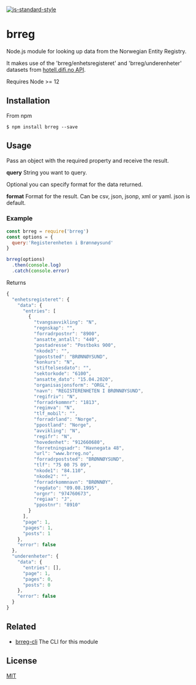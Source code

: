 [![js-standard-style](https://img.shields.io/badge/code%20style-standard-brightgreen.svg?style=flat)](https://github.com/feross/standard)

# brreg

Node.js module for looking up data from the Norwegian Entity Registry.

It makes use of the 'brreg/enhetsregisteret' and 'brreg/underenheter' datasets from [hotell.difi.no API](https://hotell.difi.no/api).

Requires Node >= 12

## Installation

From npm

```
$ npm install brreg --save
```

## Usage

Pass an object with the required property and receive the result.

**query** String you want to query.

Optional you can specify format for the data returned.

**format** Format for the result. Can be csv, json, jsonp, xml or yaml. json is default.

### Example

```JavaScript
const brreg = require('brreg')
const options = {
  query:'Registerenheten i Brønnøysund'
}

brreg(options)
  .then(console.log)
  .catch(console.error)
```

Returns

```JavaScript
{
  "enhetsregisteret": {
    "data": {
      "entries": [
        {
          "tvangsavvikling": "N",
          "regnskap": "",
          "forradrpostnr": "8900",
          "ansatte_antall": "440",
          "postadresse": "Postboks 900",
          "nkode3": "",
          "ppoststed": "BRØNNØYSUND",
          "konkurs": "N",
          "stiftelsesdato": "",
          "sektorkode": "6100",
          "ansatte_dato": "15.04.2020",
          "organisasjonsform": "ORGL",
          "navn": "REGISTERENHETEN I BRØNNØYSUND",
          "regifriv": "N",
          "forradrkommnr": "1813",
          "regimva": "N",
          "tlf_mobil": "",
          "forradrland": "Norge",
          "ppostland": "Norge",
          "avvikling": "N",
          "regifr": "N",
          "hovedenhet": "912660680",
          "forretningsadr": "Havnegata 48",
          "url": "www.brreg.no",
          "forradrpoststed": "BRØNNØYSUND",
          "tlf": "75 00 75 09",
          "nkode1": "84.110",
          "nkode2": "",
          "forradrkommnavn": "BRØNNØY",
          "regdato": "09.08.1995",
          "orgnr": "974760673",
          "regiaa": "J",
          "ppostnr": "8910"
        }
      ],
      "page": 1,
      "pages": 1,
      "posts": 1
    },
    "error": false
  },
  "underenheter": {
    "data": {
      "entries": [],
      "page": 1,
      "pages": 0,
      "posts": 0
    },
    "error": false
  }
}
```

## Related

- [brreg-cli](https://github.com/zrrrzzt/brreg-cli) The CLI for this module

## License

[MIT](LICENSE)
